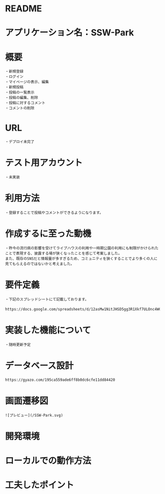 # README
# アプリケーション名：SSW-Park
# 概要
    ・新規登録
    ・ログイン
    ・マイページの表示、編集
    ・新規投稿
    ・投稿の一覧表示
    ・投稿の編集、削除
    ・投稿に対するコメント
    ・コメントの削除

# URL
    ・デプロイ未完了

# テスト用アカウント
    ・未実装

# 利用方法
    ・登録することで投稿やコメントができるようになります。

# 作成するに至った動機
    ・昨今の流行病の影響を受けてライブハウスの利用や一時期公園の利用にも制限がかけられたことで表現する、披露する場が狭くなったことを感じて考案しました。
    また、既存のSNSだと情報量が多すぎるため、コミュニティを狭くすることでより多くの人に見てもらえるのではないかと考えました。

# 要件定義
    ・下記のスプレッドシートにて記載しております。
      https://docs.google.com/spreadsheets/d/12asMw1NitJHSD5gg3R1Xkf7ULOnc4WCTmpQdkW4iqJo/edit#gid=982722306

# 実装した機能について
    ・随時更新予定

# データベース設計
    https://gyazo.com/195ca559ade6ff8b0dc6cfe11dd84420
# 画面遷移図
    ![プレビュー](/SSW-Park.svg)
# 開発環境

# ローカルでの動作方法

# 工夫したポイント